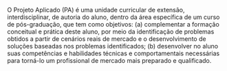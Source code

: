 O Projeto Aplicado (PA) é uma unidade curricular de extensão, interdisciplinar, de
autoria do aluno, dentro da área específica de um curso de pós-graduação, que tem
como objetivos: (a) complementar a formação conceitual e prática deste aluno, por
meio da identificação de problemas obtidos a partir de cenários reais de mercado e o
desenvolvimento de soluções baseadas nos problemas identificados; (b) desenvolver no
aluno suas competências e habilidades técnicas e comportamentais necessárias para
torná-lo um profissional de mercado mais preparado e qualificado.